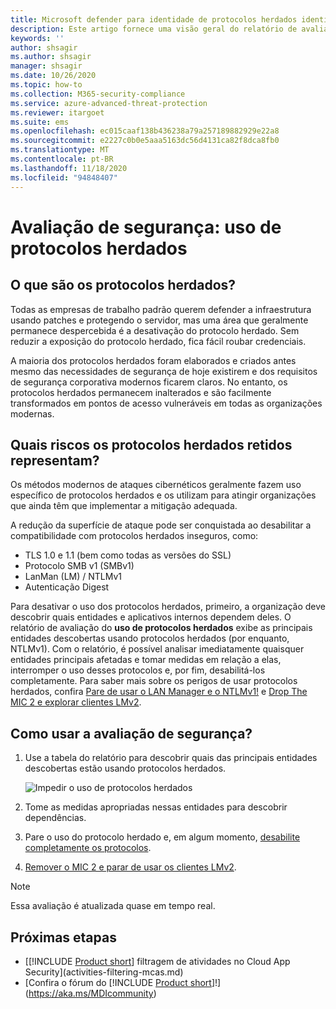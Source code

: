 ```yaml
---
title: Microsoft defender para identidade de protocolos herdados identidade segurança avaliação de postura
description: Este artigo fornece uma visão geral do relatório de avaliação de postura de segurança de identificação do protocolo herdado do Microsoft defender para identidade.
keywords: ''
author: shsagir
ms.author: shsagir
manager: shsagir
ms.date: 10/26/2020
ms.topic: how-to
ms.collection: M365-security-compliance
ms.service: azure-advanced-threat-protection
ms.reviewer: itargoet
ms.suite: ems
ms.openlocfilehash: ec015caaf138b436238a79a257189882929e22a8
ms.sourcegitcommit: e2227c0b0e5aaa5163dc56d4131ca82f8dca8fb0
ms.translationtype: MT
ms.contentlocale: pt-BR
ms.lasthandoff: 11/18/2020
ms.locfileid: "94848407"
---
```

# <a name="security-assessment-legacy-protocols-usage"></a>Avaliação de segurança: uso de protocolos herdados

## <a name="what-are-legacy-protocols"></a>O que são os protocolos herdados?

Todas as empresas de trabalho padrão querem defender a infraestrutura usando patches e protegendo o servidor, mas uma área que geralmente permanece despercebida é a desativação do protocolo herdado. Sem reduzir a exposição do protocolo herdado, fica fácil roubar credenciais.

A maioria dos protocolos herdados foram elaborados e criados antes mesmo das necessidades de segurança de hoje existirem e dos requisitos de segurança corporativa modernos ficarem claros. No entanto, os protocolos herdados permanecem inalterados e são facilmente transformados em pontos de acesso vulneráveis em todas as organizações modernas.

## <a name="what-risks-do-retained-legacy-protocols-introduce"></a>Quais riscos os protocolos herdados retidos representam?

Os métodos modernos de ataques cibernéticos geralmente fazem uso específico de protocolos herdados e os utilizam para atingir organizações que ainda têm que implementar a mitigação adequada.

A redução da superfície de ataque pode ser conquistada ao desabilitar a compatibilidade com protocolos herdados inseguros, como:

- TLS 1.0 e 1.1 (bem como todas as versões do SSL)
- Protocolo SMB v1 (SMBv1)
- LanMan (LM) / NTLMv1
- Autenticação Digest

Para desativar o uso dos protocolos herdados, primeiro, a organização deve descobrir quais entidades e aplicativos internos dependem deles. O relatório de avaliação do **uso de protocolos herdados** exibe as principais entidades descobertas usando protocolos herdados (por enquanto, NTLMv1). Com o relatório, é possível analisar imediatamente quaisquer entidades principais afetadas e tomar medidas em relação a elas, interromper o uso desses protocolos e, por fim, desabilitá-los completamente. Para saber mais sobre os perigos de usar protocolos herdados, confira [Pare de usar o LAN Manager e o NTLMv1!](/archive/blogs/miriamxyra/stop-using-lan-manager-and-ntlmv1) e [Drop The MIC 2 e explorar clientes LMv2](https://www.preempt.com/blog/active-directory-ntlm-attacks/).

## <a name="how-do-i-use-this-security-assessment"></a>Como usar a avaliação de segurança?

1. Use a tabela do relatório para descobrir quais das principais entidades descobertas estão usando protocolos herdados.

    ![Impedir o uso de protocolos herdados](media/cas-isp-legacy-protocols-2.png)
1. Tome as medidas apropriadas nessas entidades para descobrir dependências.
1. Pare o uso do protocolo herdado e, em algum momento, [desabilite completamente os protocolos](/archive/blogs/miriamxyra/stop-using-lan-manager-and-ntlmv1).
1. [Remover o MIC 2 e parar de usar os clientes LMv2](https://www.preempt.com/blog/active-directory-ntlm-attacks/).

> [!NOTE]
> Essa avaliação é atualizada quase em tempo real.

## <a name="next-steps"></a>Próximas etapas

- [[!INCLUDE [Product short](includes/product-short.md)] filtragem de atividades no Cloud App Security](activities-filtering-mcas.md)
- [Confira o fórum do [!INCLUDE [Product short](includes/product-short.md)]!](https://aka.ms/MDIcommunity)